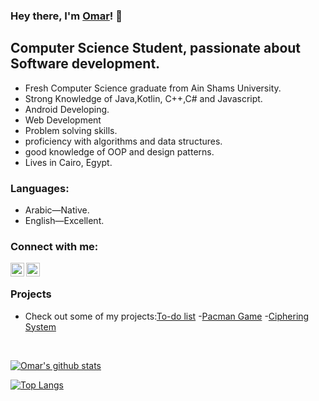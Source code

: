 ### Hey there, I'm [Omar](https://github.com/OmarHisham99)! 👋

## Computer Science Student, passionate about Software development.

-   Fresh Computer Science graduate from Ain Shams University.
-   Strong Knowledge of Java,Kotlin, C++,C# and Javascript.
-   Android Developing.
-   Web Development
-   Problem solving skills.
-   proficiency with algorithms and data structures.
-   good knowledge of OOP and design patterns.
-   Lives in Cairo, Egypt.

### Languages:

-   Arabic—Native.
-   English—Excellent.

### Connect with me:

[<img align="left" alt="OmarHisham99 | email" width="22px" src="https://cdn.jsdelivr.net/npm/simple-icons@v3/icons/gmail.svg" />](mailto:ohisham413@gmail.com)
[<img align="left" alt="OmarHisham99 | Linkedin" width="22px" src="https://cdn.jsdelivr.net/npm/simple-icons@v3/icons/linkedin.svg" />](https://www.linkedin.com/in/omar-hisham-5a21851b4/)
</br>



### Projects

  - Check out some of my projects:[To-do list](https://github.com/OmarHisham99/To-do-list-app)
  -[Pacman Game](https://github.com/OmarHisham99/Pacman-Game)
  -[Ciphering System](https://github.com/OmarHisham99/Ciphering-System-)


<br />

[![Omar's github stats](https://github-readme-stats.vercel.app/api?username=OmarHisham99&hide=stars&show_icons=true&theme=radical&include_all_commits=true&count_private=true)](https://github.com/OmarHisham99?tab=repositories)

[![Top Langs](https://github-readme-stats.vercel.app/api/top-langs/?username=OmarHisham99&layout=compact&theme=radical)](https://github.com/OmarHisham99?tab=repositories)

<!--
*moumen7/a7medayman6* is a ✨ special ✨ repository because its `README.md` (this file) appears on your GitHub profile.

Here are some ideas to get you started:

- 🔭 I’m currently working on ...
- 🌱 I’m currently learning ...
- 👯 I’m looking to collaborate on ...
- 🤔 I’m looking for help with ...
- 💬 Ask me about ...
- 📫 How to reach me: ...
- 😄 Pronouns: ...
- ⚡ Fun fact: ...
-->
